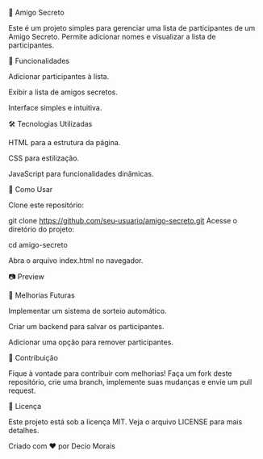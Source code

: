 🎁 Amigo Secreto

Este é um projeto simples para gerenciar uma lista de participantes de um Amigo Secreto. Permite adicionar nomes e visualizar a lista de participantes.

🚀 Funcionalidades

Adicionar participantes à lista.

Exibir a lista de amigos secretos.

Interface simples e intuitiva.

🛠️ Tecnologias Utilizadas

HTML para a estrutura da página.

CSS para estilização.

JavaScript para funcionalidades dinâmicas.

📌 Como Usar

Clone este repositório:

git clone https://github.com/seu-usuario/amigo-secreto.git
Acesse o diretório do projeto:

cd amigo-secreto

Abra o arquivo index.html no navegador.

📷 Preview



📝 Melhorias Futuras

Implementar um sistema de sorteio automático.

Criar um backend para salvar os participantes.

Adicionar uma opção para remover participantes.

🤝 Contribuição

Fique à vontade para contribuir com melhorias! Faça um fork deste repositório, crie uma branch, implemente suas mudanças e envie um pull request.

📜 Licença

Este projeto está sob a licença MIT. Veja o arquivo LICENSE para mais detalhes.

Criado com ❤️ por Decio Morais

